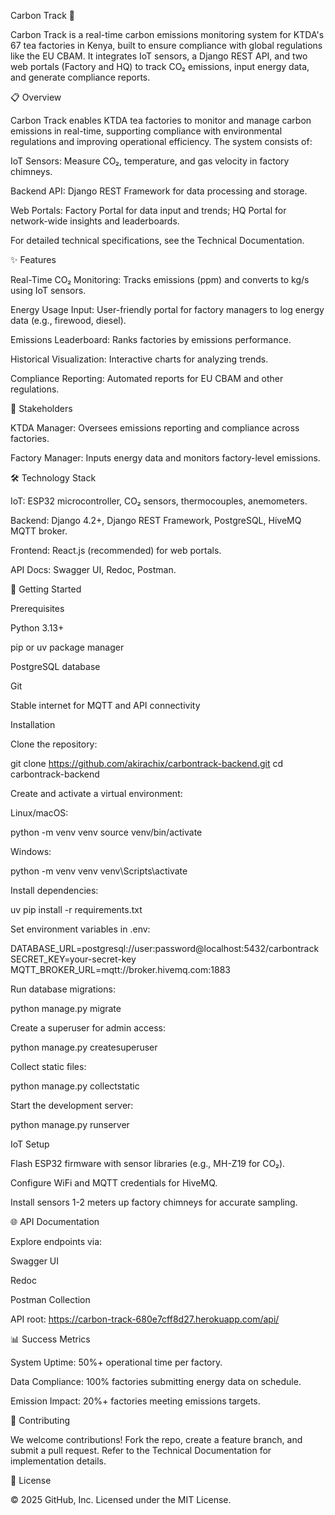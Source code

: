 Carbon Track 🌱





Carbon Track is a real-time carbon emissions monitoring system for KTDA's 67 tea factories in Kenya, built to ensure compliance with global regulations like the EU CBAM. It integrates IoT sensors, a Django REST API, and two web portals (Factory and HQ) to track CO₂ emissions, input energy data, and generate compliance reports.



📋 Overview

Carbon Track enables KTDA tea factories to monitor and manage carbon emissions in real-time, supporting compliance with environmental regulations and improving operational efficiency. The system consists of:





IoT Sensors: Measure CO₂, temperature, and gas velocity in factory chimneys.



Backend API: Django REST Framework for data processing and storage.



Web Portals: Factory Portal for data input and trends; HQ Portal for network-wide insights and leaderboards.

For detailed technical specifications, see the Technical Documentation.

✨ Features





Real-Time CO₂ Monitoring: Tracks emissions (ppm) and converts to kg/s using IoT sensors.



Energy Usage Input: User-friendly portal for factory managers to log energy data (e.g., firewood, diesel).



Emissions Leaderboard: Ranks factories by emissions performance.



Historical Visualization: Interactive charts for analyzing trends.



Compliance Reporting: Automated reports for EU CBAM and other regulations.

👥 Stakeholders





KTDA Manager: Oversees emissions reporting and compliance across factories.



Factory Manager: Inputs energy data and monitors factory-level emissions.

🛠️ Technology Stack





IoT: ESP32 microcontroller, CO₂ sensors, thermocouples, anemometers.



Backend: Django 4.2+, Django REST Framework, PostgreSQL, HiveMQ MQTT broker.



Frontend: React.js (recommended) for web portals.



API Docs: Swagger UI, Redoc, Postman.

🚀 Getting Started

Prerequisites





Python 3.13+



pip or uv package manager



PostgreSQL database



Git



Stable internet for MQTT and API connectivity

Installation





Clone the repository:

git clone https://github.com/akirachix/carbontrack-backend.git
cd carbontrack-backend



Create and activate a virtual environment:





Linux/macOS:

python -m venv venv
source venv/bin/activate



Windows:

python -m venv venv
venv\Scripts\activate



Install dependencies:

uv pip install -r requirements.txt



Set environment variables in .env:

DATABASE_URL=postgresql://user:password@localhost:5432/carbontrack
SECRET_KEY=your-secret-key
MQTT_BROKER_URL=mqtt://broker.hivemq.com:1883



Run database migrations:

python manage.py migrate



Create a superuser for admin access:

python manage.py createsuperuser



Collect static files:

python manage.py collectstatic



Start the development server:

python manage.py runserver

IoT Setup





Flash ESP32 firmware with sensor libraries (e.g., MH-Z19 for CO₂).



Configure WiFi and MQTT credentials for HiveMQ.



Install sensors 1-2 meters up factory chimneys for accurate sampling.

🌐 API Documentation

Explore endpoints via:





Swagger UI



Redoc



Postman Collection

API root: https://carbon-track-680e7cff8d27.herokuapp.com/api/

📊 Success Metrics





System Uptime: 50%+ operational time per factory.



Data Compliance: 100% factories submitting energy data on schedule.



Emission Impact: 20%+ factories meeting emissions targets.

🤝 Contributing

We welcome contributions! Fork the repo, create a feature branch, and submit a pull request. Refer to the Technical Documentation for implementation details.

📜 License

© 2025 GitHub, Inc. Licensed under the MIT License.
